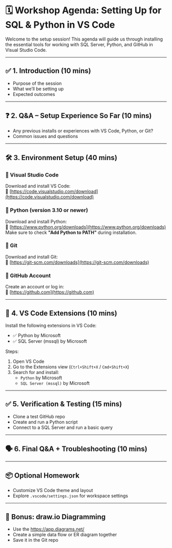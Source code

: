 # 🗓️ Workshop Agenda: Setting Up for SQL & Python in VS Code

Welcome to the setup session! This agenda will guide us through installing the essential tools for working with SQL Server, Python, and GitHub in Visual Studio Code.

---

## ✅ 1. Introduction (10 mins)
- Purpose of the session
- What we’ll be setting up
- Expected outcomes

---

## ❓ 2. Q&A – Setup Experience So Far (10 mins)
- Any previous installs or experiences with VS Code, Python, or Git?
- Common issues and questions

---

## 🛠️ 3. Environment Setup (40 mins)

### 🔹 Visual Studio Code
Download and install VS Code:  
🔗 [https://code.visualstudio.com/download](https://code.visualstudio.com/download)

### 🔹 Python (version 3.10 or newer)
Download and install Python:  
🔗 [https://www.python.org/downloads](https://www.python.org/downloads)  
Make sure to check **"Add Python to PATH"** during installation.

### 🔹 Git
Download and install Git:  
🔗 [https://git-scm.com/downloads](https://git-scm.com/downloads)

### 🔹 GitHub Account
Create an account or log in:  
🔗 [https://github.com](https://github.com)

---

## 🧩 4. VS Code Extensions (10 mins)

Install the following extensions in VS Code:
- ✅ Python by Microsoft
- ✅ SQL Server (mssql) by Microsoft

Steps:
1. Open VS Code
2. Go to the Extensions view (`Ctrl+Shift+X` / `Cmd+Shift+X`)
3. Search for and install:
   - `Python` by Microsoft
   - `SQL Server (mssql)` by Microsoft

---

## ✅ 5. Verification & Testing (15 mins)
- Clone a test GitHub repo
- Create and run a Python script
- Connect to a SQL Server and run a basic query

---

## 🗣️ 6. Final Q&A + Troubleshooting (10 mins)

---

## 📦 Optional Homework
- Customize VS Code theme and layout
- Explore `.vscode/settings.json` for workspace settings

---

## 🔄 Bonus: draw.io Diagramming
- Use the https://app.diagrams.net/
- Create a simple data flow or ER diagram together
- Save it in the Git repo
